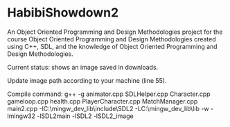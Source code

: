 # HabibiShowdown2
An Object Oriented Programming and Design Methodologies project for the course Object Oriented Programming and Design Methodologies created using C++, SDL, and the knowledge of Object Oriented Programming and Design Methodologies.

Current status: shows an image saved in downloads.

Update image path according to your machine (line 55).

Compile command:
g++ -g animator.cpp SDLHelper.cpp Character.cpp gameloop.cpp health.cpp PlayerCharacter.cpp MatchManager.cpp main2.cpp -IC:\mingw_dev_lib\include\SDL2 -LC:\mingw_dev_lib\lib -w -lmingw32 -lSDL2main -lSDL2 -lSDL2_image
